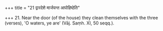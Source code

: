 +++
title = "21 द्वारदेशे मार्जयन्त आपोहिष्ठेति"

+++
21. Near the door (of the house) they clean themselves with the three (verses), 'O waters, ye are' (Vāj. Saṃh. XI, 50 seqq.).
